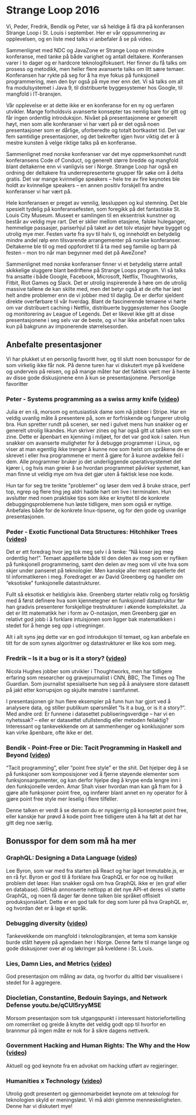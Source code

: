 # Strange Loop 2016


Vi, Peder, Fredrik, Bendik og Peter, var så heldige å få dra på konferansen Strange Loop i St. Louis i september. Her er vår oppsummering av opplevelsen, og en liste med talks vi anbefaler å se på video.

Sammenlignet med NDC og JavaZone er Strange Loop en mindre konferanse, med tanke på både varighet og antall deltakere. Konferansen varer i to dager og er hardcore teknologifokusert. Her finner du få talks om prosess og metodikk, men heller flere avanserte talks om litt sære temaer. Konferansen har rykte på seg for å ha mye fokus på funksjonell programmering, men den byr også på mye mer enn det. Vi så talks om alt fra modulsystemet i Java 9, til distribuerte byggesystemer hos Google, til mangfold i IT-bransjen. 

Vår opplevelse er at dette ikke er en konferanse for en ny og uerfaren utvikler. Mange forholdsvis avanserte konsepter tas nemlig bare for gitt og får ingen ordentlig introduksjon. 
Nivået på presentasjonene er generelt høyt, men som alle konferanser vi har vært på er det også noen presentasjoner som er dårlige, uforberedte og totalt bortkastet tid. Det var fem samtidige presentasjoner, og det bekrefter igjen hvor viktig det er å mestre kunsten å velge riktige talks på en konferanse.

Sammenlignet med norske konferanser var det mye oppmerksomhet rundt konferansens Code of Conduct, og generelt større bredde og mangfold blant deltakerne enn vi vanligvis ser i Norge. Strange Loop har også en ordning der deltakere fra underrepresenterte grupper får søke om å delta gratis. Det var mange kvinnelige speakers – hele tre av fire keynotes ble holdt av kvinnelige speakers – en annen positiv forskjell fra andre konferanser vi har vært på. 

Hele konferansen er preget av vennlig, løssluppen og kul stemning. Det ble spesielt tydelig på konferansefesten, som foregikk på det fantastiske St. Louis City Museum. Museet er samlingen til en eksentrisk kunstner og består av veldig mye rart. Det er sklier mellom etasjene, falske huleganger, hemmelige passasjer, pariserhjul på taket av det tolv etasjer høye bygget og utrolig mye mer. Festen varte fra syv til halv ti, og inneholdt en betydelig mindre andel rølp enn tilsvarende arrangementer på norske konferanser. Deltakerne ble til og med oppfordret til å ta med seg familie og barn på festen – mon tro når man begynner med det på AweZone?

Sammenlignet med norske konferanser finner vi et betydelig større antall skikkelige sluggere blant bedriftene på Strange Loops program. Vi så talks fra ansatte i både Google, Facebook, Microsoft, Netflix, Thoughtworks, Fitbit, Riot Games og Slack. Det er utrolig inspirerende å høre om de utrolig massive tallene de kan skilte med, men det betyr også at de ofte har løst helt andre problemer enn de vi jobber med til daglig. De er derfor sjeldent direkte overførbare til vår hverdag. Blant de fascinerende temaene vi hørte om var distribuert caching i Netflix, distribuerte byggesystemer hos Google og monitorering av League of Legends. Det er likevel ikke gitt at disse presentasjonene i seg selv var de beste, og vi har ikke anbefalt noen talks kun på bakgrunn av imponerende størrelsesorden.

## Anbefalte presentasjoner
Vi har plukket ut en personlig favoritt hver, og til slutt noen bonusspor for de som virkelig ikke får nok. På denne turen har vi diskutert mye på kveldene og underveis på reisen, og på mange måter har det faktisk vært mer å hente av disse gode diskusjonene enn å kun se presentasjonene.
Personlige favoritter
		
### Peter - Systems programming as a swiss army knife ([video](youtu.be/HfD9IMZ9rKY))

Julia er en rå, morsom og entusiastisk dame som nå jobber i Stripe. Har en veldig uvanlig måte å presentere på, som er forfriskende og fungerer utrolig bra. Hun spretter rundt på scenen, ser ned i gulvet mens hun snakker og er generelt utrolig likandes. Hun skriver zines og har også gitt ut talken som en zine. Dette er åpenbart en kjenning i miljøet, for det var god kok i salen. Hun snakker om avanserte muligheter for å debugge programmer i Linux, og viser at man egentlig ikke trenger å kunne noe som helst om språkene de er skrevet i eller hva programmene er ment å gjøre for å kunne avdekke feil i dem. Alle programmer bruker jo det underliggende operativsystemet det kjører i, og hvis man greier å se hvordan programmet påvirker systemet, kan man finne ut veldig mye om hva det gjør uten å faktisk lese noe kode.

Hun tar for seg tre tenkte "problemer" og løser dem ved å bruke strace, perf top, ngrep og flere ting jeg aldri hadde hørt om live i terminalen. Hun avslutter med noen praktiske tips som ikke er knyttet til de konkrete debuggingsproblemene hun løste tidligere, men som også er nyttige. Anbefales både for de konkrete linux-tipsene, og for den gode og uvanlige presentasjonen.

### Peder - Exotic Functional Data Structures: Hitchhiker Trees ([video](youtu.be/jdn617M3-P4))

Det er ett foredrag hvor jeg tok meg selv i å tenke: “Nå koser jeg meg ordentlig her!”. Temaet appellerte både til den delen av meg som er nyfiken på funksjonell programmering, samt den delen av meg som vil vite hva som skjer under panseret på teknologier. Men kanskje aller mest appellerte det til informatikeren i meg. Foredraget er av David Greenberg og handler om “eksotiske” funksjonelle datastrukturer.

Fullt så eksotisk er heldigivis ikke. Greenberg starter relativ rolig og forsiktig med å først definere hva som kjennetegner en funksjonell datastruktur før han gradvis presenterer forskjellige trestrukturer i økende kompleksitet. Ja det er litt matematikk her i form av O-notasjon, men Greenberg gjør en relativt god jobb i å forklare intuisjonen som ligger bak matematikken i stedet for å henge seg opp i utregninger.

Alt i alt syns jeg dette var en god introduksjon til temaet, og kan anbefale en titt for de som synes algoritmer og datastrukturer er like kos som meg.

### Fredrik – Is it a bug or is it a story? ([video](http://youtu.be/sMy4L-J6fFs))

Nicola Hughes jobber som utvikler i Thoughtworks, men har tidligere erfaring som researcher og gravejournalist i CNN, BBC, The Times og The Guardian. Som journalist spesialiserte hun seg på å analysere store datasett på jakt etter korrupsjon og skjulte mønstre i samfunnet. 

I presentasjonen gir hun flere eksempler på funn hun har gjort ved å analysere data, og stiller publikum spørsmålet “Is it a bug, or is it a story?”. Med andre ord: Er funnene i datasettet publiseringsverdige – har vi en nyhetssak? – eller er datasettet ufullstendig eller metoden feilaktig? Interessant og tankevekkende om at sammenhenger og konklusjoner som kan virke åpenbare, ofte ikke er det.

### Bendik - Point-Free or Die: Tacit Programming in Haskell and Beyond ([video](https://youtu.be/seVSlKazsNk))

“Tacit programming”, eller “point free style” er the shit. Det hjelper deg å se på funksjoner som komposisjoner ved å fjerne støyende elementer som funksjonsargumenter, og kan derfor hjelpe deg å krype enda lengre inn i den funksjonelle verden. Amar Shah viser hvordan man kan gå fram for å gjøre alle funksjoner point free, og innfører blant annet en ny operator for å gjøre point free style mer leselig i flere tilfeller.

Denne talken er verdt å se dersom du er nysgjerrig på konseptet point free, eller kanskje har prøvd å kode point free tidligere uten å ha følt at det har gitt deg 
noe særlig.


## Bonusspor for dem som må ha mer

### GraphQL: Designing a Data Language ([video](youtu.be/Oh5oC98ztvI))

Lee Byron, som var med fra starten på React og har laget Immutable.js, er en rå fyr. Byron er god til å forklare hva GraphQL er for noe og hvilket problem det løser. Han snakker  også om hva GraphQL ikke er (en graf eller en database). GitHub annonserte nettopp at det nye API-et deres vil støtte GraphQL, og noen få dager før denne talken ble språket offisielt produksjonsklart. Dette er en god talk for deg som lurer på hva GraphQL er, og hvordan det er å lage et språk.

### Debugging diversity ([video](youtu.be/4KhXwl0L61g))
Tankevekkende om mangfold i teknologibransjen, et tema som kanskje burde stått høyere på agendaen her i Norge. Denne førte til mange lange og gode diskusjoner over øl og løkringer på kveldene i St. Louis. 

### Lies, Damn Lies, and Metrics ([video](youtu.be/pYbgcDfM2Ts))
God presentasjon om måling av data, og hvorfor du alltid bør visualisere i stedet for å aggregere.

### Diocletian, Constantine, Bedouin Sayings, and Network Defense youtu.be/qCUI5ryyMSE
Morsom presentasjon som tok utgangspunkt i interessant historiefortelling om romerriket og greide å knytte det veldig godt opp til hvorfor en brannmur på ingen måte er nok for å sikre dagens nettverk.

### Government Hacking and Human Rights: The Why and the How ([video](youtu.be/C4rT0lgJr6U))
Aktuell og god keynote fra en advokat om hacking utført av regjeringer.

### Humanities x Technology ([video](youtu.be/fNe1i7nVbXI))
Utrolig godt presentert og gjennomarbeidet keynote om at teknologi for teknologien skyld er meningsløst. Vi må aldri glemme menneskeligheten. Denne har vi diskutert mye!